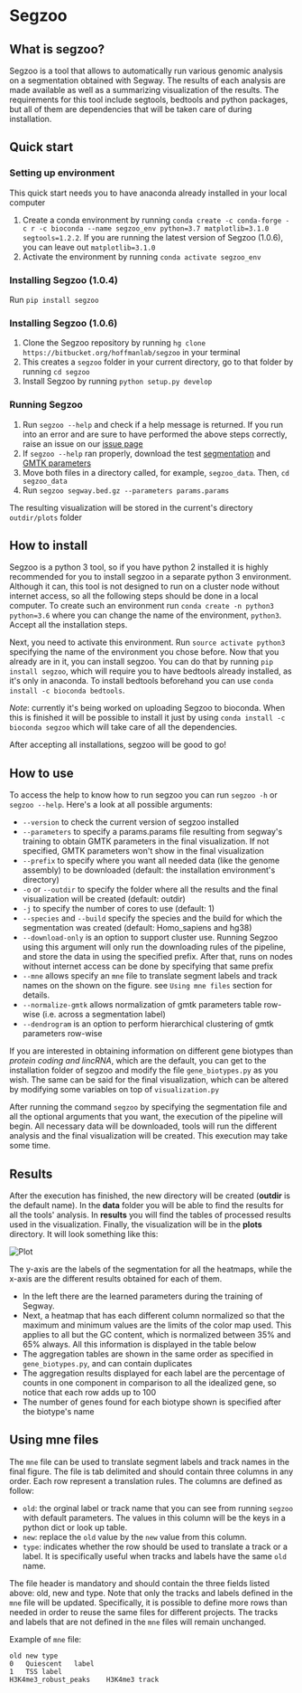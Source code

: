 # Segzoo

## What is segzoo?

Segzoo is a tool that allows to automatically run various genomic analysis on a segmentation obtained with Segway.
The results of each analysis are made available as well as a summarizing visualization of the results.
The requirements for this tool include segtools, bedtools and python packages, but all of them are dependencies that will be taken care of during installation.

## Quick start

### Setting up environment

This quick start needs you to have anaconda already installed in your local computer
1. Create a conda environment by running `conda create -c conda-forge -c r -c bioconda --name segzoo_env python=3.7 matplotlib=3.1.0 segtools=1.2.2`. If you are running the latest version of Segzoo (1.0.6), you can leave out `matplotlib=3.1.0`
2. Activate the environment by running `conda activate segzoo_env`

### Installing Segzoo (1.0.4)
Run `pip install segzoo`

### Installing Segzoo (1.0.6)
1. Clone the Segzoo repository by running `hg clone https://bitbucket.org/hoffmanlab/segzoo` in your terminal 
2. This creates a `segzoo` folder in your current directory, go to that folder by running `cd segzoo`
3. Install Segzoo by running `python setup.py develop`

### Running Segzoo
1. Run `segzoo --help` and check if a help message is returned. If you run into an error and are sure to have performed the above steps correctly, raise an issue on our [issue page](https://bitbucket.org/hoffmanlab/segzoo/issues?status=new&status=open)
1. If `segzoo --help` ran properly, download the test [segmentation](https://segway.hoffmanlab.org/2018/protocol/trackhub/hg38/segway.bed.gz) and [GMTK parameters](https://segway.hoffmanlab.org/2018/protocol/params/params.params) 
2. Move both files in a directory called, for example, `segzoo_data`. Then, `cd segzoo_data`
3. Run `segzoo segway.bed.gz --parameters params.params`

The resulting visualization will be stored in the current's directory `outdir/plots` folder

## How to install

Segzoo is a python 3 tool, so if you have python 2 installed it is highly recommended for you to install segzoo in a separate python 3 environment.
Although it can, this tool is not designed to run on a cluster node without internet access, so all the following steps should be done in a local computer.
To create such an environment run `conda create -n python3 python=3.6` where you can change the name of the environment, `python3`.
Accept all the installation steps.

Next, you need to activate this environment. Run `source activate python3` specifying the name of the environment you chose before.
Now that you already are in it, you can install segzoo. You can do that by running `pip install segzoo`,
which will require you to have bedtools already installed, as it's only in anaconda.
To install bedtools beforehand you can use `conda install -c bioconda bedtools`.

*Note*: currently it's being worked on uploading Segzoo to bioconda.
When this is finished it will be possible to install it just by using `conda install -c bioconda segzoo` which will take care of all the dependencies.

After accepting all installations, segzoo will be good to go!

## How to use

To access the help to know how to run segzoo you can run `segzoo -h` or `segzoo --help`. Here's a look at all possible arguments:

- `--version` to check the current version of segzoo installed
- `--parameters` to specify a params.params file resulting from segway's training to obtain GMTK parameters in the final visualization. If not specified, GMTK parameters won't show in the final visualization
- `--prefix` to specify where you want all needed data (like the genome assembly) to be downloaded (default: the installation environment's directory)
- `-o` or `--outdir` to specify the folder where all the results and the final visualization will be created (default: outdir)
- `-j` to specify the number of cores to use (default: 1)
- `--species` and `--build` specify the species and the build for which the segmentation was created (default: Homo_sapiens and hg38)
- `--download-only` is an option to support cluster use. Running Segzoo using this argument will only run the downloading rules of the pipeline, and store the data in using the specified prefix. After that, runs on nodes without internet access can be done by specifying that same prefix
- `--mne` allows specify an `mne` file to translate segment labels and track names on the shown
 on the figure. see `Using mne files` section for details.
- `--normalize-gmtk` allows normalization of gmtk parameters table row-wise (i.e. across a segmentation label)
- `--dendrogram` is an option to perform hierarchical clustering of gmtk parameters row-wise

If you are interested in obtaining information on different gene biotypes than *protein coding and lincRNA*, which are the default,
you can get to the installation folder of segzoo and modify the file `gene_biotypes.py` as you wish.
The same can be said for the final visualization, which can be altered by modifying some variables on top of `visualization.py`

After running the command `segzoo` by specifying the segmentation file and all the optional arguments that you want, the execution of the pipeline will begin.
All necessary data will be downloaded, tools will run the different analysis and the final visualization will be created. This execution may take some time.

## Results

After the execution has finished, the new directory will be created (**outdir** is the default name).
In the **data** folder you will be able to find the results for all the tools' analysis.
In **results** you will find the tables of processed results used in the visualization.
Finally, the visualization will be in the **plots** directory. It will look something like this:

![Plot](https://bitbucket.org/hoffmanlab/segzoo/raw/default/plots/plot.png)

The y-axis are the labels of the segmentation for all the heatmaps, while the x-axis are the different results obtained for each of them.

- In the left there are the learned parameters during the training of Segway.
- Next, a heatmap that has each different column normalized so that the maximum and minimum values are the limits of the color map used.
This applies to all but the GC content, which is normalized between 35% and 65% always. All this information is displayed in the table below
- The aggregation tables are shown in the same order as specified in `gene_biotypes.py`, and can contain duplicates
- The aggregation results displayed for each label are the percentage of counts in one component in comparison to all the idealized gene, so notice that each row adds up to 100
- The number of genes found for each biotype shown is specified after the biotype's name

## Using mne files

The `mne` file can be used to translate segment labels and track names in the final figure.
The file is tab delimited and should contain three columns in any order. Each row represent a translation rules. The columns are defined as follow:
- `old`: the orginal label or track name that you can see from running `segzoo` with default parameters. The values in this column will be the keys in a python dict or look up table. 
- `new`: replace the `old` value by the `new` value from this column. 
- `type`: indicates whether the row should be used to translate a track or a label. It is specifically useful when tracks and labels have the same `old` name.

The file header is mandatory and should contain the three fields listed above: old, new and type.
Note that only the tracks and labels defined in the `mne` file will be updated. Specifically, it is possible to define more rows than needed in order to reuse the same files for different projects. The tracks and labels that are not defined in the `mne` files will remain unchanged.

Example of `mne` file:

```csv
old	new	type
0	Quiescent	label
1	TSS	label
H3K4me3_robust_peaks	H3K4me3	track
```